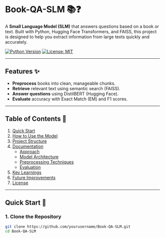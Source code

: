 # Book-QA-SLM 📚❓

A **Small Language Model (SLM)** that answers questions based on a book or text. Built with Python, Hugging Face Transformers, and FAISS, this project is designed to help you extract information from large texts quickly and accurately.

[![Python Version](https://img.shields.io/badge/python-3.8%2B-blue)](https://www.python.org/)
[![License: MIT](https://img.shields.io/badge/License-MIT-yellow.svg)](https://opensource.org/licenses/MIT)

---

## Features ✨
- **Preprocess** books into clean, manageable chunks.
- **Retrieve** relevant text using semantic search (FAISS).
- **Answer questions** using DistilBERT (Hugging Face).
- **Evaluate** accuracy with Exact Match (EM) and F1 scores.

---

## Table of Contents 📑
1. [Quick Start](#quick-start-)
2. [How to Use the Model](#how-to-use-the-model-)
3. [Project Structure](#project-structure-)
4. [Documentation](#documentation-)
   - [Approach](#approach)
   - [Model Architecture](#model-architecture)
   - [Preprocessing Techniques](#preprocessing-techniques)
   - [Evaluation](#evaluation)
5. [Key Learnings](#key-learnings-)
6. [Future Improvements](#future-improvements-)
7. [License](#license-)

---

## Quick Start 🚀

### 1. Clone the Repository
```bash
git clone https://github.com/yourusername/Book-QA-SLM.git
cd Book-QA-SLM
